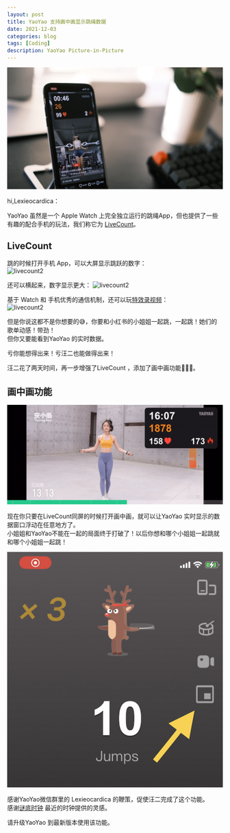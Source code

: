 ```yaml
---
layout: post
title: YaoYao 支持画中画显示跳绳数据
date: 2021-12-03
categories: blog
tags: [Coding]
description: YaoYao Picture-in-Picture
---
```


![banner](/img/post/1203/banner_pip.jpg)

hi,Lexieocardica：

YaoYao 虽然是一个 Apple Watch 上完全独立运行的跳绳App，但也提供了一些有趣的配合手机的玩法，我们称它为 [LiveCount](https://sspai.com/post/60446)。

## LiveCount 
跳的时候打开手机 App，可以大屏显示跳跃的数字：  
![livecount2](https://cdn.sspai.com/2020/05/12/edf762cb42cef688570528e37c4a175e.gif)

还可以横起来，数字显示更大：
![livecount2](https://cdn.sspai.com/2020/05/12/3c261a27168101b6da4ccc042347f8b9.gif)

基于 Watch 和 手机优秀的通信机制，还可以玩[特效录视频](https://sspai.com/post/68650)：  
![livecount2](https://cdn.sspai.com/2021/09/08/article/94acb9baa3448fd7b0290d3f7fc5d318?imageView2/2/w/1120/q/90/interlace/1/ignore-error/1)


但是你说这都不是你想要的😅，你要和小红书的小姐姐一起跳，一起跳！她们的歌单动感！带劲！  
但你又要能看到YaoYao 的实时数据。  

亏你能想得出来！亏汪二也能做得出来！

汪二花了两天时间，再一步增强了LiveCount ，添加了画中画功能💁🏻‍♂️。

## 画中画功能

![pip_keep](/img/post/1203/pip_keep.gif)  

现在你只要在LiveCount同屏的时候打开画中画，就可以让YaoYao 实时显示的数据窗口浮动在任意地方了。  
小姐姐和YaoYao不能在一起的局面终于打破了！以后你想和哪个小姐姐一起跳就和哪个小姐姐一起跳！

![pip_how_to_start](/img/post/1203/pip_start.jpeg)  



感谢YaoYao微信群里的 Lexieocardica 的鞭策，促使汪二完成了这个功能。  
感谢[谜底时钟](https://apps.apple.com/cn/app/md-clock-live-in-the-present/id1536358464) 最近的时钟提供的灵感。

请升级YaoYao 到最新版本使用该功能。